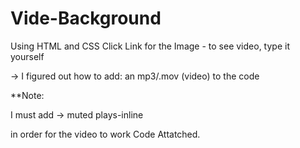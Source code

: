# Vide-Background
Using HTML and CSS
Click Link for the Image - to see video, type it yourself

-> I figured out how to add: an mp3/.mov (video) to the code

**Note:


I must add -> muted plays-inline


in order for the video to work
Code Attatched.
